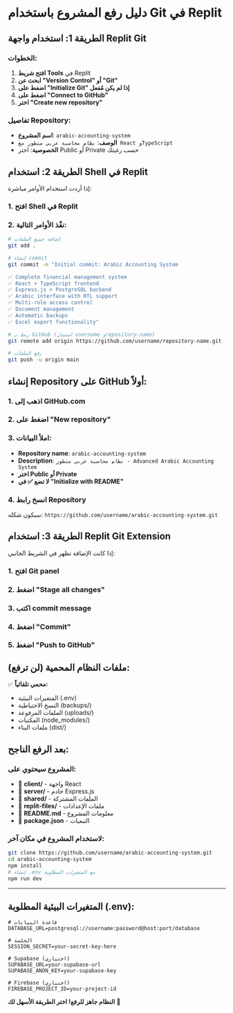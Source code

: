 # دليل رفع المشروع باستخدام Git في Replit

## الطريقة 1: استخدام واجهة Replit Git

### الخطوات:
1. **افتح شريط Tools** في Replit
2. **ابحث عن "Version Control" أو "Git"**
3. **اضغط على "Initialize Git" إذا لم يكن مُفعل**
4. **اضغط على "Connect to GitHub"**
5. **اختر "Create new repository"**

### تفاصيل Repository:
- **اسم المشروع**: `arabic-accounting-system`
- **الوصف**: `نظام محاسبة عربي متطور مع React وTypeScript`
- **الخصوصية**: اختر Public أو Private حسب رغبتك

## الطريقة 2: استخدام Shell في Replit

إذا أردت استخدام الأوامر مباشرة:

### 1. افتح Shell في Replit
### 2. نفّذ الأوامر التالية:

```bash
# إضافة جميع الملفات
git add .

# إنشاء commit
git commit -m "Initial commit: Arabic Accounting System

✅ Complete financial management system
✅ React + TypeScript frontend  
✅ Express.js + PostgreSQL backend
✅ Arabic interface with RTL support
✅ Multi-role access control
✅ Document management
✅ Automatic backups
✅ Excel export functionality"

# ربط بـ GitHub (استبدل username وrepository-name)
git remote add origin https://github.com/username/repository-name.git

# رفع الملفات
git push -u origin main
```

## إنشاء Repository على GitHub أولاً:

### 1. اذهب إلى GitHub.com
### 2. اضغط على "New repository"
### 3. املأ البيانات:
- **Repository name**: `arabic-accounting-system`
- **Description**: `نظام محاسبة عربي متطور - Advanced Arabic Accounting System`
- **اختر Public أو Private**
- **لا تضع ✅ في "Initialize with README"**

### 4. انسخ رابط Repository
سيكون شكله: `https://github.com/username/arabic-accounting-system.git`

## الطريقة 3: استخدام Replit Git Extension

إذا كانت الإضافة تظهر في الشريط الجانبي:

### 1. افتح Git panel
### 2. اضغط "Stage all changes"
### 3. اكتب commit message
### 4. اضغط "Commit"
### 5. اضغط "Push to GitHub"

## ملفات النظام المحمية (لن ترفع):

✅ **محمي تلقائياً:**
- المتغيرات البيئية (.env)
- النسخ الاحتياطية (backups/)
- الملفات المرفوعة (uploads/)
- المكتبات (node_modules/)
- ملفات البناء (dist/)

## بعد الرفع الناجح:

### المشروع سيحتوي على:
- 📁 **client/** - واجهة React
- 📁 **server/** - خادم Express.js  
- 📁 **shared/** - الملفات المشتركة
- 📁 **replit-files/** - ملفات الإعدادات
- 📄 **README.md** - معلومات المشروع
- 📄 **package.json** - التبعيات

### لاستخدام المشروع في مكان آخر:
```bash
git clone https://github.com/username/arabic-accounting-system.git
cd arabic-accounting-system
npm install
# إنشاء .env مع المتغيرات المطلوبة
npm run dev
```

---

## المتغيرات البيئية المطلوبة (.env):

```env
# قاعدة البيانات
DATABASE_URL=postgresql://username:password@host:port/database

# الجلسة
SESSION_SECRET=your-secret-key-here

# Supabase (اختياري)
SUPABASE_URL=your-supabase-url
SUPABASE_ANON_KEY=your-supabase-key

# Firebase (اختياري)  
FIREBASE_PROJECT_ID=your-project-id
```

**النظام جاهز للرفع! اختر الطريقة الأسهل لك** 🚀